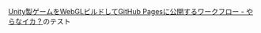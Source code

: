 [Unity製ゲームをWebGLビルドしてGitHub Pagesに公開するワークフロー - やらなイカ？](https://www.nowsprinting.com/entry/2023/09/17/221651)のテスト